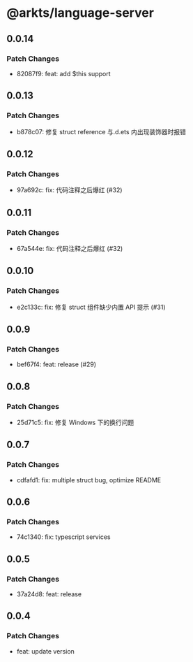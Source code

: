 # @arkts/language-server

## 0.0.14

### Patch Changes

- 82087f9: feat: add $this support

## 0.0.13

### Patch Changes

- b878c07: 修复 struct reference 与.d.ets 内出现装饰器时报错

## 0.0.12

### Patch Changes

- 97a692c: fix: 代码注释之后爆红 (#32)

## 0.0.11

### Patch Changes

- 67a544e: fix: 代码注释之后爆红 (#32)

## 0.0.10

### Patch Changes

- e2c133c: fix: 修复 struct 组件缺少内置 API 提示 (#31)

## 0.0.9

### Patch Changes

- bef67f4: feat: release (#29)

## 0.0.8

### Patch Changes

- 25d71c5: fix: 修复 Windows 下的换行问题

## 0.0.7

### Patch Changes

- cdfafd1: fix: multiple struct bug, optimize README

## 0.0.6

### Patch Changes

- 74c1340: fix: typescript services

## 0.0.5

### Patch Changes

- 37a24d8: feat: release

## 0.0.4

### Patch Changes

- feat: update version
